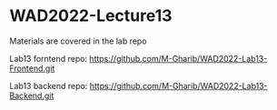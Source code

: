 # WAD2022-Lecture13

Materials are covered in the lab repo

Lab13 forntend repo: https://github.com/M-Gharib/WAD2022-Lab13-Frontend.git

Lab13 backend repo: https://github.com/M-Gharib/WAD2022-Lab13-Backend.git 